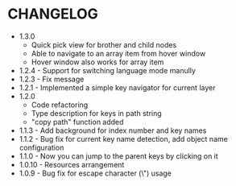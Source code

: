 # CHANGELOG

* 1.3.0
  * Quick pick view for brother and child nodes
  * Able to navigate to an array item from hover window
  * Hover window also works for array item
* 1.2.4 - Support for switching language mode manully
* 1.2.3 - Fix message
* 1.2.1 - Implemented a simple key navigator for current layer
* 1.2.0
  * Code refactoring
  * Type description for keys in path string
  * "copy path" function added
* 1.1.3 - Add background for index number and key names
* 1.1.2 - Bug fix for current key name detection, add object name configuration
* 1.1.0 - Now you can jump to the parent keys by clicking on it
* 1.0.10 - Resources arrangement
* 1.0.9 - Bug fix for escape character (\\") usage